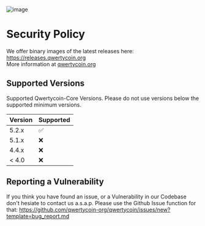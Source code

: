 ![image](https://cdn.qwertycoin.org/images/press/other/qwc-github-3.png)

# Security Policy
We offer binary images of the latest releases here: https://releases.qwertycoin.org    
More information at [qwertycoin.org](https://qwertycoin.org/)

## Supported Versions

Supported Qwertycoin-Core Versions. Please do not use versions below the supported minimum versions.

| Version | Supported          |
| ------- | ------------------ |
| 5.2.x   | :white_check_mark: |
| 5.1.x   | :x:                |
| 4.4.x   | :x:                |
| < 4.0   | :x:                |

## Reporting a Vulnerability

If you think you have found an issue, or a Vulnerability in our Codebase don't hesiate to contact us a.s.a.p.
Please use the Github Issue function for that: https://github.com/qwertycoin-org/qwertycoin/issues/new?template=bug_report.md
